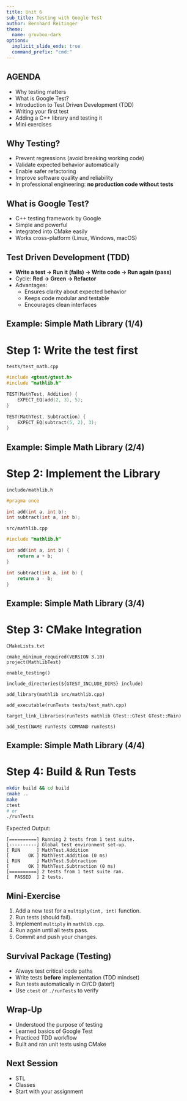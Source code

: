 ```yaml
---
title: Unit 6
sub_title: Testing with Google Test
author: Bernhard Reitinger
theme:
  name: gruvbox-dark
options:
  implicit_slide_ends: true
  command_prefix: "cmd:"
---
```


AGENDA
---

- Why testing matters
- What is Google Test?
- Introduction to Test Driven Development (TDD)
- Writing your first test
- Adding a C++ library and testing it
- Mini exercises

Why Testing?
---

- Prevent regressions (avoid breaking working code)
- Validate expected behavior automatically
- Enable safer refactoring
- Improve software quality and reliability
- In professional engineering: **no production code without tests**

What is Google Test?
---

- C++ testing framework by Google
- Simple and powerful
- Integrated into CMake easily
- Works cross-platform (Linux, Windows, macOS)

Test Driven Development (TDD)
---

- **Write a test → Run it (fails) → Write code → Run again (pass)**  
- Cycle: **Red → Green → Refactor**
- Advantages:
  - Ensures clarity about expected behavior
  - Keeps code modular and testable
  - Encourages clean interfaces

Example: Simple Math Library (1/4)
---

# Step 1: Write the test first

`tests/test_math.cpp`

```cpp
#include <gtest/gtest.h>
#include "mathlib.h"

TEST(MathTest, Addition) {
    EXPECT_EQ(add(2, 3), 5);
}

TEST(MathTest, Subtraction) {
    EXPECT_EQ(subtract(5, 2), 3);
}
```

Example: Simple Math Library (2/4)
---

# Step 2: Implement the Library

`include/mathlib.h`

```cpp
#pragma once

int add(int a, int b);
int subtract(int a, int b);
```

`src/mathlib.cpp`

```cpp
#include "mathlib.h"

int add(int a, int b) {
    return a + b;
}

int subtract(int a, int b) {
    return a - b;
}
```

Example: Simple Math Library (3/4)
---

# Step 3: CMake Integration

`CMakeLists.txt`

```
cmake_minimum_required(VERSION 3.10)
project(MathLibTest)

enable_testing()

include_directories(${GTEST_INCLUDE_DIRS} include)

add_library(mathlib src/mathlib.cpp)

add_executable(runTests tests/test_math.cpp)

target_link_libraries(runTests mathlib GTest::GTest GTest::Main)

add_test(NAME runTests COMMAND runTests)
```

Example: Simple Math Library (4/4)
---

# Step 4: Build & Run Tests

```bash
mkdir build && cd build
cmake ..
make
ctest
# or
./runTests
```

Expected Output:

```
[==========] Running 2 tests from 1 test suite.
[----------] Global test environment set-up.
[ RUN      ] MathTest.Addition
[       OK ] MathTest.Addition (0 ms)
[ RUN      ] MathTest.Subtraction
[       OK ] MathTest.Subtraction (0 ms)
[==========] 2 tests from 1 test suite ran.
[  PASSED  ] 2 tests.
```


Mini-Exercise
---

1. Add a new test for a `multiply(int, int)` function.
2. Run tests (should fail).
3. Implement `multiply` in `mathlib.cpp`.
4. Run again until all tests pass.
5. Commit and push your changes.

Survival Package (Testing)
---

- Always test critical code paths
- Write tests **before** implementation (TDD mindset)
- Run tests automatically in CI/CD (later!)
- Use `ctest` or `./runTests` to verify

Wrap-Up
---

- Understood the purpose of testing
- Learned basics of Google Test
- Practiced TDD workflow
- Built and ran unit tests using CMake

Next Session
---

- STL
- Classes
- Start with your assignment

